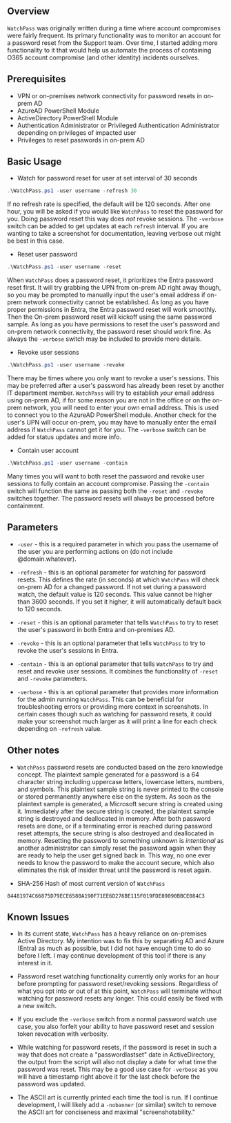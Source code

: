 ## Overview

`WatchPass` was originally written during a time where account compromises were fairly frequent. Its primary functionality was to monitor an account for a password reset from the Support team. Over time, I started adding more functionality to it that would help us automate the process of containing O365 account compromise (and other identity) incidents ourselves.

## Prerequisites

- VPN or on-premises network connectivity for password resets in on-prem AD
- AzureAD PowerShell Module
- ActiveDirectory PowerShell Module
- Authentication Administrator or Privileged Authentication Administrator depending on privileges of impacted user
- Privileges to reset passwords in on-prem AD

## Basic Usage

- Watch for password reset for user at set interval of 30 seconds
```powershell
.\WatchPass.ps1 -user username -refresh 30
```
If no refresh rate is specified, the default will be 120 seconds. After one hour, you will be asked if you would like `WatchPass` to reset the password for you. Doing password reset this way does *not* revoke sessions. The `-verbose` switch can be added to get updates at each `refresh` interval. If you are wanting to take a screenshot for documentation, leaving verbose out might be best in this case.

- Reset user password
```powershell
.\WatchPass.ps1 -user username -reset
```
When `WatchPass` does a password reset, it prioritizes the Entra password reset first. It will try grabbing the UPN from on-prem AD right away though, so you may be prompted to manually input the user's email address if on-prem network connectivity cannot be established. As long as you have proper permissions in Entra, the Entra password reset will work smoothly. Then the On-prem password reset will kickoff using the same password sample. As long as you have permissions to reset the user's password and on-prem network connectivity, the password reset should work fine. As always the `-verbose` switch may be included to provide more details.

- Revoke user sessions
```powershell
.\WatchPass.ps1 -user username -revoke
```
There may be times where you only want to revoke a user's sessions. This may be preferred after a user's password has already been reset by another IT department member. `WatchPass` will try to establish *your* email address using on-prem AD, if for some reason you are not in the office or on the on-prem network, you will need to enter your own email address. This is used to connect you to the AzureAD PowerShell module. Another check for the user's UPN will occur on-prem, you may have to manually enter the email address if `WatchPass` cannot get it for you. The `-verbose` switch can be added for status updates and more info.

- Contain user account
```powershell
.\WatchPass.ps1 -user username -contain
```
Many times you will want to both reset the password and revoke user sessions to fully contain an account compromise. Passing the `-contain` switch will function the same as passing both the `-reset` and `-revoke` switches together. The password resets will always be processed before containment.

## Parameters

- `-user` - this is a required parameter in which you pass the username of the user you are performing actions on (do not include @domain.whatever).

- `-refresh` - this is an optional parameter for watching for password resets. This defines the rate (in seconds) at which `WatchPass` will check on-prem AD for a changed password. If not set during a password watch, the default value is 120 seconds. This value cannot be higher than 3600 seconds. If you set it higher, it will automatically default back to 120 seconds.

- `-reset` - this is an optional parameter that tells `WatchPass` to try to reset the user's password in both Entra and on-premises AD.

- `-revoke` - this is an optional parameter that tells `WatchPass` to try to revoke the user's sessions in Entra.

- `-contain` - this is an optional parameter that tells `WatchPass` to try and reset and revoke user sessions. It combines the functionality of `-reset` and `-revoke` parameters.

- `-verbose` - this is an optional parameter that provides more information for the admin running `WatchPass`. This can be beneficial for troubleshooting errors or providing more context in screenshots. In certain cases though such as watching for password resets, it could make your screenshot much larger as it will print a line for each check depending on `-refresh` value.

## Other notes

- `WatchPass` password resets are conducted based on the zero knowledge concept. The plaintext sample generated for a password is a 64 character string including uppercase letters, lowercase letters, numbers, and symbols. This plaintext sample string is never printed to the console or stored permanently anywhere else on the system. As soon as the plaintext sample is generated, a Microsoft secure string is created using it. Immediately after the secure string is created, the plaintext sample string is destroyed and deallocated in memory. After both password resets are done, or if a terminating error is reached during password reset attempts, the secure string is also destroyed and deallocated in memory. Resetting the password to something unknown is *intentional* as another administrator can simply reset the password again when they are ready to help the user get signed back in. This way, no one ever needs to know the password to make the account secure, which also eliminates the risk of insider threat until the password is reset again.

- SHA-256 Hash of most current version of `WatchPass`
```
84481974C66875D79ECE6580A190F71EE6D276BE115F019FDE89090BBCE084C3
```

## Known Issues

- In its current state, `WatchPass` has a heavy reliance on on-premises Active Directory. My intention was to fix this by separating AD and Azure (Entra) as much as possible, but I did not have enough time to do so before I left. I may continue development of this tool if there is any interest in it.

- Password reset watching functionality currently only works for an hour before prompting for password reset/revoking sessions. Regardless of what you opt into or out of at this point, `WatchPass` will terminate without watching for password resets any longer. This could easily be fixed with a new switch.

- If you exclude the `-verbose` switch from a normal password watch use case, you also forfeit your ability to have password reset and session token revocation with verbosity.

- While watching for password resets, if the password is reset in such a way that does not create a "passwordlastset" date in ActiveDirectory, the output from the script will also not display a date for what time the password was reset. This may be a good use case for `-verbose` as you will have a timestamp right above it for the last check before the password was updated.

- The ASCII art is currently printed each time the tool is run. If I continue development, I will likely add a `-nobanner` (or similar) switch to remove the ASCII art for conciseness and maximal "screenshotability."
